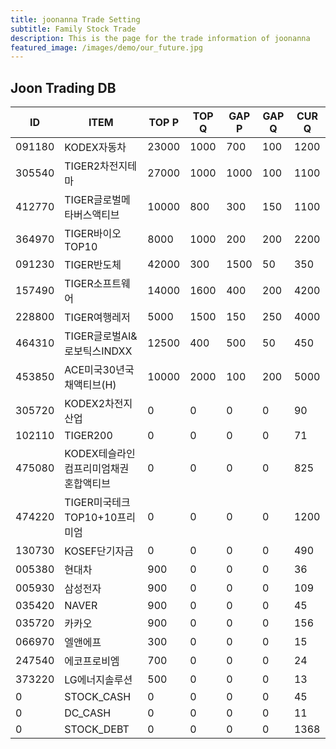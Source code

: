 ```yaml
---
title: joonanna Trade Setting
subtitle: Family Stock Trade
description: This is the page for the trade information of joonanna
featured_image: /images/demo/our_future.jpg
---
```


## Joon Trading DB

|ID|ITEM |TOP P|TOP Q|GAP P|GAP Q|CUR Q|
|--|-----|--|--|--|--|--|
|091180|KODEX자동차|23000|1000|700|100|1200|
|305540|TIGER2차전지테마|27000|1000|1000|100|1100|
|412770|TIGER글로벌메타버스액티브|10000|800|300|150|1100| 
|364970|TIGER바이오TOP10|8000|1000|200|200|2200|
|091230|TIGER반도체|42000|300|1500|50|350|
|157490|TIGER소프트웨어|14000|1600|400|200|4200|
|228800|TIGER여행레저|5000|1500|150|250|4000|
|464310|TIGER글로벌AI&로보틱스INDXX|12500|400|500|50|450|
|453850|ACE미국30년국채액티브(H)|10000|2000|100|200|5000|
|305720|KODEX2차전지산업|0|0|0|0|90|
|102110|TIGER200|0|0|0|0|71|
|475080|KODEX테슬라인컴프리미엄채권혼합액티브|0|0|0|0|825|
|474220|TIGER미국테크TOP10+10프리미엄|0|0|0|0|1200|
|130730|KOSEF단기자금|0|0|0|0|490|
|005380|현대차|900|0|0|0|36|
|005930|삼성전자|900|0|0|0|109|
|035420|NAVER|900|0|0|0|45|
|035720|카카오|900|0|0|0|156|
|066970|엘앤에프|300|0|0|0|15|
|247540|에코프로비엠|700|0|0|0|24|
|373220|LG에너지솔루션|500|0|0|0|13|
|0|STOCK_CASH|0|0|0|0|45|
|0|DC_CASH|0|0|0|0|11|
|0|STOCK_DEBT|0|0|0|0|1368|
